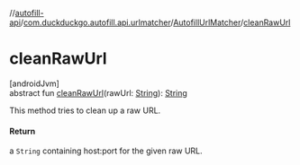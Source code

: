 //[autofill-api](../../../index.md)/[com.duckduckgo.autofill.api.urlmatcher](../index.md)/[AutofillUrlMatcher](index.md)/[cleanRawUrl](clean-raw-url.md)

# cleanRawUrl

[androidJvm]\
abstract fun [cleanRawUrl](clean-raw-url.md)(rawUrl: [String](https://kotlinlang.org/api/latest/jvm/stdlib/kotlin/-string/index.html)): [String](https://kotlinlang.org/api/latest/jvm/stdlib/kotlin/-string/index.html)

This method tries to clean up a raw URL.

#### Return

a `String` containing host:port for the given raw URL.
